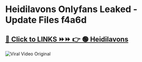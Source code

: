 
 # Heidilavons Onlyfans Leaked - Update Files f4a6d

## <h2><a href="https://clipsfans.com/Heidilavons&ref=git">🔗 Click to LINKS ⏩⏩ 👉 🟢 Heidilavons </a></h2>

<a href="https://clipsfans.com/Heidilavons&ref=git" rel="nofollow" data-target="animated-image.originalLink"><img src="https://i.ibb.co.com/xMMVF88/686577567.gif" alt="Viral Video Original" style="max-width: 100%; display: inline-block;" data-target="animated-image.originalImage"></a>

